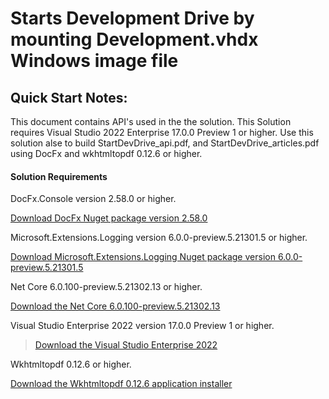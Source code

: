# Starts Development Drive by mounting Development.vhdx Windows image file

## Quick Start Notes:

This document contains API's used in the the solution.
This Solution requires Visual Studio 2022 Enterprise 17.0.0 Preview 1 or higher.
Use this solution alse to build StartDevDrive_api.pdf, and StartDevDrive_articles.pdf using DocFx and wkhtmltopdf 0.12.6 or higher.

#### Solution Requirements

DocFx.Console version 2.58.0 or higher.

[Download DocFx Nuget package version
2.58.0](https://github.com/dotnet/docfx/releases/tag/v2.58.0)

Microsoft.Extensions.Logging version 6.0.0-preview.5.21301.5 or higher.

[Download Microsoft.Extensions.Logging Nuget package version
6.0.0-preview.5.21301.5](https://www.nuget.org/api/v2/package/Microsoft.Extensions.Logging/6.0.0-preview.5.21301.5)

Net Core 6.0.100-preview.5.21302.13 or higher.

[Download the Net Core 6.0.100-preview.5.21302.13](https://dotnet.microsoft.com/download/dotnet/thank-you/sdk-6.0.100-preview.5-windows-x64-installer)

Visual Studio Enterprise 2022 version 17.0.0 Preview 1 or higher.

>   [Download the Visual Studio Enterprise
>   2022](https://visualstudio.microsoft.com/thank-you-downloading-visual-studio/?sku=enterprise&ch=pre&rel=17)

Wkhtmltopdf 0.12.6 or higher.

[Download the Wkhtmltopdf 0.12.6 application installer](https://github.com/wkhtmltopdf/packaging/releases/download/0.12.6-1/wkhtmltox-0.12.6-1.msvc2015-win64.exe)
